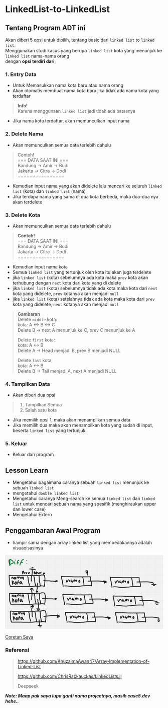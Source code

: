 # LinkedList-to-LinkedList

## Tentang Program ADT ini
Akan diberi 5 opsi untuk dipilih, tentang basic dari `linked list` to `linked list`.\
Menggunakan studi kasus yang berupa `linked list` kota yang menunjuk ke `linked list` nama-nama orang\
dengan **opsi terdiri dari**:

### **1. Entry Data**
- Untuk Memasukkan nama kota baru atau nama orang
- Akan otomatis membuat nama kota baru jika tidak ada nama kota yang terdaftar
> **Info!**\
> Karena menggunaan `linked list` jadi tidak ada batasnya 
- Jika nama kota terdaftar, akan memunculkan input nama

### **2. Delete Nama** 
- Akan memunculkan semua data terlebih dahulu
> Contoh!\
> === DATA SAAT INI ===\
Bandung -> Amir -> Budi\
Jakarta -> Citra -> Dodi\
 ================
- Kemudian input nama yang akan didelete lalu mencari ke seluruh `linked list` (kota) dan `linked list` (nama)
- Jika terdapa nama yang sama di dua kota berbeda, maka dua-dua nya akan terdelete

### **3. Delete Kota**
- Akan memunculkan semua data terlebih dahulu
> **Contoh!**\
> === DATA SAAT INI ===\
Bandung -> Amir -> Budi\
Jakarta -> Citra -> Dodi\
 ================
- Kemudian input nama kota
- Semua `linked list` yang tertunjuk oleh kota itu akan juga terdelete
- jika `linked list` (kota) sebelumnya ada kota maka `prev` kota akan terhubung dengan `next` kota dari kota yang di delete
- jika `linked list` (kota) sebelumnya tidak ada kota maka kota dari `next` kota yang didelete, `prev` kotanya akan menjadi `null`
- jika `linked list` (kota) setelahnya tidak ada kota maka kota dari `prev` kota yang didelete, `next` kotanya akan menjadi `null`
> **Gambaran**\
> Delete `middle` kota:\
> kota: A <-> B <-> C\
> Delete B → next A menunjuk ke C, prev C menunjuk ke A
>
> Delete `first` kota:\
> kota: A <-> B\
> Delete A → Head menjadi B, prev B menjadi NULL
>
> Delete `last` kota:\
> kota: A <-> B\
> Delete B → Tail menjadi A, next A menjadi NULL

### **4. Tampilkan Data**
- Akan diberi dua opsi
> 1. Tampilkan Semua
> 2. Salah satu kota
- Jika memilih opsi 1, maka akan menampilkan semua data
- Jika memilih dua maka akan menampilkan kota yang sudah di input, beserta `linked list` yang tertunjuk

### **5. Keluar**
- Keluar dari program

## Lesson Learn
- Mengetahui bagaimana caranya sebuah `linked list` menunjuk ke sebuah `linked list`
- mengetahui `double linked list` 
- Mengetahui caranya Meng-search ke semua `linked list` dan `linked list` untuk mencari sebuah nama yang spesifik (menghiraukan upper dan lower case)
- Mengetahui Extern

## Penggambaran Awal Program
- hampir sama dengan array linked list yang membedakannya adalah visuaoisasinya


![Gambaran bentuk](LLtoLL.png)

[Coretan Saya](https://miro.com/welcomeonboard/Mmp5aW5hR2NoQ2hFTzJ1NGZhSmpaUHJNdlUxelduUXYzWnRlTVg5RElSeEtRSE5zQ0Z5c0xpaFVRNG45WHpWWWtFUld6MVgzZ3FYV0Z5TDkxYUVJb3N4bHprU3RKV1RRYVJFNUZkUlVMWDVIZEpaZFVtRmVLOXRVYk93M0wvOCt0R2lncW1vRmFBVnlLcVJzTmdFdlNRPT0hdjE=?share_link_id=788633800719)

### **Referensi**
> https://github.com/KhuzaimaAwan47/Array-Implementation-of-Linked-List
> 
> https://github.com/ChrisRackauckas/LinkedLists.jl
>
> Deepseek


_**Note: Maap pak saya lupa ganti nama projectnya, masih case5.dev hehe..**_
